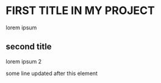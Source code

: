 # FIRST TITLE IN MY PROJECT

lorem ipsum
 
 ## second title

 lorem ipsum 2


 some line updated after this element